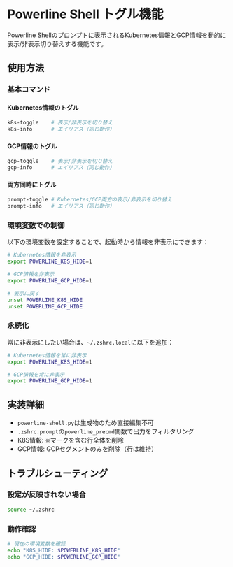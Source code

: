 # Powerline Shell トグル機能

Powerline Shellのプロンプトに表示されるKubernetes情報とGCP情報を動的に表示/非表示切り替えする機能です。

## 使用方法

### 基本コマンド

#### Kubernetes情報のトグル
```bash
k8s-toggle    # 表示/非表示を切り替え
k8s-info      # エイリアス（同じ動作）
```

#### GCP情報のトグル
```bash
gcp-toggle    # 表示/非表示を切り替え
gcp-info      # エイリアス（同じ動作）
```

#### 両方同時にトグル
```bash
prompt-toggle # Kubernetes/GCP両方の表示/非表示を切り替え
prompt-info   # エイリアス（同じ動作）
```

### 環境変数での制御

以下の環境変数を設定することで、起動時から情報を非表示にできます：

```bash
# Kubernetes情報を非表示
export POWERLINE_K8S_HIDE=1

# GCP情報を非表示
export POWERLINE_GCP_HIDE=1

# 表示に戻す
unset POWERLINE_K8S_HIDE
unset POWERLINE_GCP_HIDE
```

### 永続化

常に非表示にしたい場合は、`~/.zshrc.local`に以下を追加：

```bash
# Kubernetes情報を常に非表示
export POWERLINE_K8S_HIDE=1

# GCP情報を常に非表示
export POWERLINE_GCP_HIDE=1
```

## 実装詳細

- `powerline-shell.py`は生成物のため直接編集不可
- `.zshrc.prompt`の`powerline_precmd`関数で出力をフィルタリング
- K8S情報: ⎈マークを含む行全体を削除
- GCP情報: GCPセグメントのみを削除（行は維持）

## トラブルシューティング

### 設定が反映されない場合
```bash
source ~/.zshrc
```

### 動作確認
```bash
# 現在の環境変数を確認
echo "K8S_HIDE: $POWERLINE_K8S_HIDE"
echo "GCP_HIDE: $POWERLINE_GCP_HIDE"
```